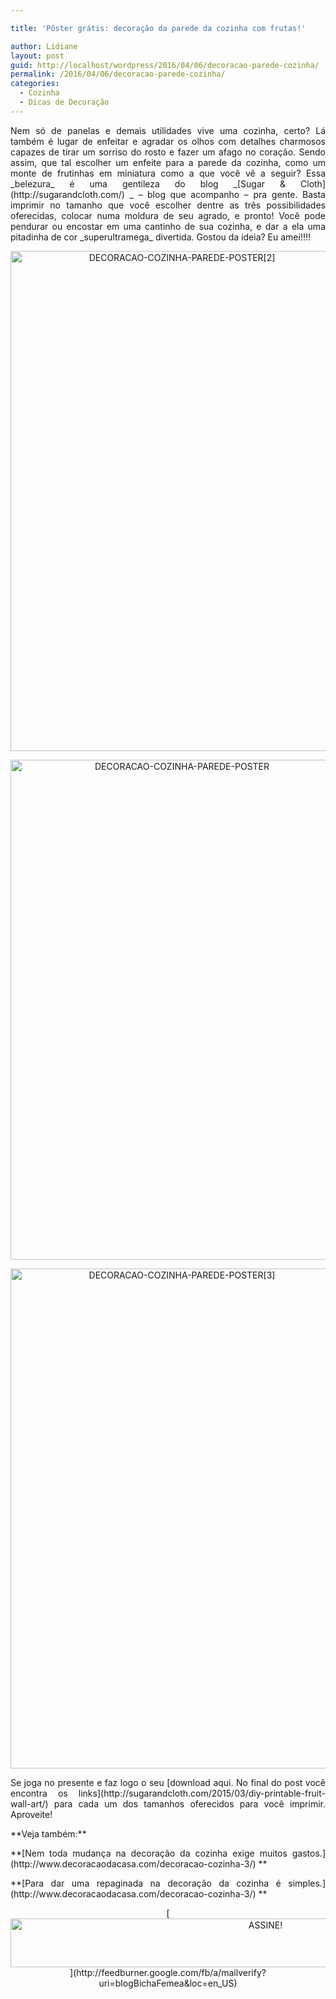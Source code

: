 ```yaml
---

title: 'Pôster grátis: decoração da parede da cozinha com frutas!'

author: Lidiane
layout: post
guid: http://localhost/wordpress/2016/04/06/decoracao-parede-cozinha/
permalink: /2016/04/06/decoracao-parede-cozinha/
categories:
  - Cozinha
  - Dicas de Decoração
---
```

<p align="justify">
  Nem só de panelas e demais utilidades vive uma cozinha, certo? Lá também é lugar de enfeitar e agradar os olhos com detalhes charmosos capazes de tirar um sorriso do rosto e fazer um afago no coração. Sendo assim, que tal escolher um enfeite para a parede da cozinha, como um monte de frutinhas em miniatura como a que você vê a seguir? Essa _belezura_ é uma gentileza do blog _[Sugar & Cloth](http://sugarandcloth.com/) _ – blog que acompanho – pra gente. Basta imprimir no tamanho que você escolher dentre as três possibilidades oferecidas, colocar numa moldura de seu agrado, e pronto! Você pode pendurar ou encostar em uma cantinho de sua cozinha, e dar a ela uma pitadinha de cor _superultramega_ divertida. Gostou da ideia? Eu amei!!!!
</p>

<p align="center">
  <img class="alignnone size-full wp-image-12330" src="http://www.trololodemulher.com.br/blog/wp-content/uploads/2016/04/DECORACAO-COZINHA-PAREDE-POSTER2.jpg" alt="DECORACAO-COZINHA-PAREDE-POSTER[2]" width="533" height="800" />
</p>

<p align="center">
  <img class="alignnone size-full wp-image-12329" src="http://www.trololodemulher.com.br/blog/wp-content/uploads/2016/04/DECORACAO-COZINHA-PAREDE-POSTER.jpg" alt="DECORACAO-COZINHA-PAREDE-POSTER" width="533" height="800" />
</p>

<p align="center">
  <img class="alignnone size-full wp-image-12331" src="http://www.trololodemulher.com.br/blog/wp-content/uploads/2016/04/DECORACAO-COZINHA-PAREDE-POSTER3.jpg" alt="DECORACAO-COZINHA-PAREDE-POSTER[3]" width="533" height="800" />
</p>

<p style="text-align: justify;" align="center">
  Se joga no presente e faz logo o seu [download aqui. No final do post você encontra os links](http://sugarandcloth.com/2015/03/diy-printable-fruit-wall-art/)  para cada um dos tamanhos oferecidos para você imprimir. Aproveite!
</p>

<p style="text-align: justify;" align="center">
  **Veja também:**
</p>

<p style="text-align: justify;" align="center">
  **[Nem toda mudança na decoração da cozinha exige muitos gastos.](http://www.decoracaodacasa.com/decoracao-cozinha-3/) **
</p>

<p style="text-align: justify;" align="center">
  **[Para dar uma repaginada na decoração da cozinha é simples.](http://www.decoracaodacasa.com/decoracao-cozinha-3/) **
</p>

<p align="center">
  [<img class="alignnone size-full wp-image-10439" src="http://www.trololodemulher.com.br/blog/wp-content/uploads/2014/09/ASSINE.png" alt="ASSINE!" width="800" height="78" />](http://feedburner.google.com/fb/a/mailverify?uri=blogBichaFemea&loc=en_US) 
</p>

<p align="justify">